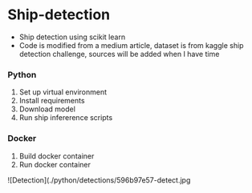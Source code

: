 # Ship-detection
- Ship detection using scikit learn
- Code is modified from a medium article, dataset is from kaggle ship detection challenge, sources will be added when I have time

### Python
1. Set up virtual environment
2. Install requirements
3. Download model
4. Run ship infererence scripts

### Docker
1. Build docker container
2. Run docker container 

![Detection](./python/detections/596b97e57-detect.jpg
